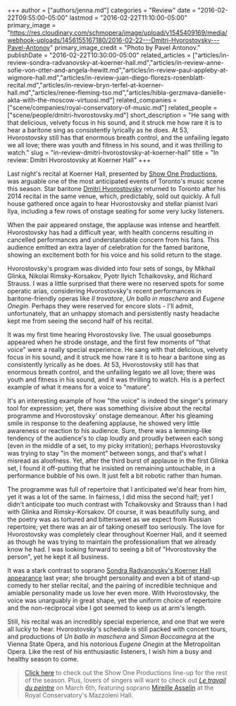 +++
author = ["authors/jenna.md"]
categories = "Review"
date = "2016-02-22T09:55:00-05:00"
lastmod = "2016-02-22T11:10:00-05:00"
primary_image = "https://res.cloudinary.com/schmopera/image/upload/v1545409169/media/webhook-uploads/1456155167180/2016-02-22---Dmitri-Hvorostovsky---Pavel-Antonov"
primary_image_credit = "Photo by Pavel Antonov."
publishDate = "2016-02-22T10:30:00-05:00"
related_articles = ["articles/in-review-sondra-radvanovsky-at-koerner-hall.md","articles/in-review-anne-sofie-von-otter-and-angela-hewitt.md","articles/in-review-paul-appleby-at-wigmore-hall.md","articles/in-review-juan-diego-florezs-rosenblatt-recital.md","articles/in-review-bryn-terfel-at-koerner-hall.md","articles/renee-fleming-tso.md","articles/hibla-gerzmava-danielle-akta-with-the-moscow-virtuosi.md"]
related_companies = ["scene/companies/royal-conservatory-of-music.md"]
related_people = ["scene/people/dmitri-hvorostovsky.md"]
short_description = "He sang with that delicious, velvety focus in his sound, and it struck me how rare it is to hear a baritone sing as consistently lyrically as he does. At 53, Hvorostovsky still has that enormous breath control, and the unfailing legato we all love; there was youth and fitness in his sound, and it was thrilling to watch."
slug = "in-review-dmitri-hvorostovsky-at-koerner-hall"
title = "In review: Dmitri Hvorostovsky at Koerner Hall"
+++

Last night's recital at Koerner Hall, presented by [Show One Productions](http://www.showoneproductions.ca/), was arguable one of the most anticipated events of Toronto's music scene this season. Star baritone [Dmitri Hvorostovsky](/scene/people/dmitri-hvorostovsky/) returned to Toronto after his 2014 recital in the same venue, which, predictably, sold out quickly. A full house gathered once again to hear Hvorostovsky and stellar pianist Ivari Ilya, including a few rows of onstage seating for some very lucky listeners.

When the pair appeared onstage, the applause was intense and heartfelt. Hvorostovsky has had a difficult year, with health concerns resulting in cancelled performances and understandable concern from his fans. This audience emitted an extra layer of celebration for the famed baritone, showing an excitement both for his voice and his solid return to the stage.

Hvorostovsky's program was divided into four sets of songs, by Mikhail Glinka, Nikolai Rimsky-Korsakov, Pyotr Ilyich Tchaikovsky, and Richard Strauss. I was a little surprised that there were no reserved spots for some operatic arias, considering Hvorostovsky's recent performances in baritone-friendly operas like *Il trovatore*, *Un ballo in maschera* and *Eugene Onegin*. Perhaps they were reserved for encore slots - I'll admit, unfortunately, that an unhappy stomach and persistently nasty headache kept me from seeing the second half of his recital.

It was my first time hearing Hvorostovsky live. The usual goosebumps appeared when he strode onstage, and the first few moments of "that voice" were a really special experience. He sang with that delicious, velvety focus in his sound, and it struck me how rare it is to hear a baritone sing as consistently lyrically as he does. At 53, Hvorostovsky still has that enormous breath control, and the unfailing legato we all love; there was youth and fitness in his sound, and it was thrilling to watch. His is a perfect example of what it means for a voice to "mature".

It's an interesting example of how "the voice" is indeed the singer's primary tool for expression; yet, there was something divisive about the recital programme and Hvorostovsky' onstage demeanour. After his gleaming smile in response to the deafening applause, he showed very little awareness or reaction to his audience. Sure, there was a lemming-like tendency of the audience's to clap loudly and proudly between each song (even in the middle of a set, to my picky irritation); perhaps Hvorostovsky was trying to stay "in the moment" between songs, and that's what I misread as aloofness. Yet, after the third burst of applause in the first Glinka set, I found it off-putting that he insisted on remaining untouchable, in a performance bubble of his own. It just felt a bit robotic rather than human.

The programme was full of repertoire that I anticipated we'd hear from him, yet it was a lot of the same. In fairness, I did miss the second half; yet I didn't anticipate too much contrast with Tchaikovsky and Strauss than I had with Glinka and Rimsky-Korsakov. Of course, it was beautifully sung, and the poetry was as tortured and bittersweet as we expect from Russian repertoire; yet there was an air of taking oneself too seriously. The love for Hvorostovsky was completely clear throughout Koerner Hall, and it seemed as though he was trying to maintain the professionalism that we already know he had. I was looking forward to seeing a bit of "Hvorostovsky the person", yet he kept it all business.

It was a stark contrast to soprano [Sondra Radvanovsky's Koerner Hall appearance](/in-review-sondra-radvanovsky-at-koerner-hall/) last year; she brought personality and even a bit of stand-up comedy to her stellar recital, and the pairing of incredible technique and amiable personality made us love her even more. With Hvorostovsky, the voice was unarguably in great shape, yet the uniform choice of repertoire and the non-reciprocal vibe I got seemed to keep us at arm's length. 

Still, his recital was an incredibly special experience, and one that we were all lucky to hear. Hvorostovsky's schedule is still packed with concert tours, and productions of *Un ballo in maschera* and *Simon Boccanegra* at the Vienna State Opera, and his notorious *Eugene Onegin* at the Metropolitan Opera. Like the rest of his enthusiastic listeners, I wish him a busy and healthy season to come.

> [Click here](http://www.showoneproductions.ca/upcoming-events.aspx) to check out the Show One Productions line-up for the rest of the season. Plus, lovers of singers will want to check out [*Le travail du peintre*](http://performance.rcmusic.ca/event/songmasters_2) on March 6th, featuring soprano [Mireille Asselin](/scene/people/mireille-asselin/) at the Royal Conservatory's Mazzoleni Hall.
